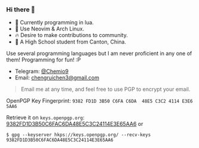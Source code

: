 ### Hi there 👋

<!--
**chenrry666/chenrry666** is a ✨ _special_ ✨ repository because its `README.md` (this file) appears on your GitHub profile.

Here are some ideas to get you started:

- 🔭 I’m currently working on ...
- 🌱 I’m currently learning ...
- 👯 I’m looking to collaborate on ...
- 🤔 I’m looking for help with ...
- 💬 Ask me about ...
- 📫 How to reach me: ...
- 😄 Pronouns: ...
- ⚡ Fun fact: ...
-->

- 🌱 Currently programming in lua.
- 🌟 Use Neovim & Arch Linux.
- 🔥 Desire to make contributions to community.
- 📖 A High School student from Canton, China.

Use several programming languages but I am never proficient in any one of them! Programming for fun! :P

- Telegram: [@Chemio9](https://t.me/Chemio9)
- Email: <chengruichen3@gmail.com>
> Email me at any time, and feel free to use PGP to encrypt your email.

OpenPGP Key Fingerprint:
 `9382 FD1D 3B50 C6FA C6DA  48E5 C3C2 4114 E3E6 5AA6`

Retrieve it on `keys.openpgp.org`: [9382FD1D3B50C6FAC6DA48E5C3C24114E3E65AA6](https://keys.openpgp.org/vks/v1/by-fingerprint/9382FD1D3B50C6FAC6DA48E5C3C24114E3E65AA6)
or
```
$ gpg --keyserver hkps://keys.openpgp.org/ --recv-keys 9382FD1D3B50C6FAC6DA48E5C3C24114E3E65AA6
```
